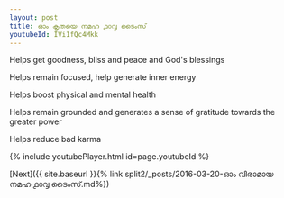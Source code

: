 ```yaml
---
layout: post
title: ഓം കൃതയെ നമഹ ൧൦൮ ടൈംസ്
youtubeId: IVi1fQc4Mkk
---
```

 
 
Helps get goodness, bliss and peace and God's blessings
 
Helps remain focused, help generate inner energy 
 
Helps boost physical and mental health 
 
Helps remain grounded and generates a sense of gratitude towards the greater power 
 
Helps reduce bad karma
 
 
 
 


{% include youtubePlayer.html id=page.youtubeId %}
 
[Next]({{ site.baseurl }}{% link  split2/_posts/2016-03-20-ഓം വിരാമായ നമഹ ൧൦൮ ടൈംസ്.md%})
 
